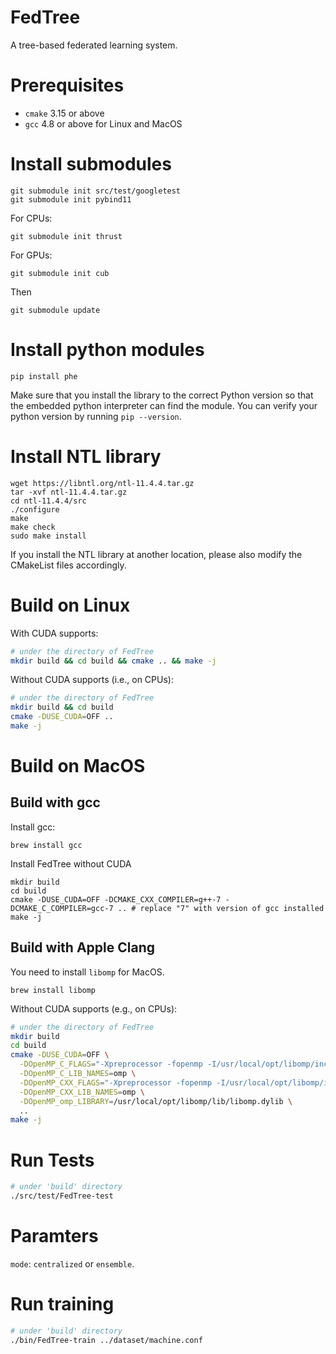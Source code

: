 # FedTree
A tree-based federated learning system.

# Prerequisites
* ```cmake``` 3.15 or above
* ```gcc``` 4.8 or above for Linux and MacOS

# Install submodules
```
git submodule init src/test/googletest
git submodule init pybind11
```
For CPUs:
```
git submodule init thrust
```

For GPUs:
```
git submodule init cub
```

Then
```
git submodule update
```

# Install python modules
```
pip install phe
```
Make sure that you install the library to the correct Python version so that the embedded python interpreter can find the module. You can verify your python version by running `pip --version`.

# Install NTL library
```
wget https://libntl.org/ntl-11.4.4.tar.gz
tar -xvf ntl-11.4.4.tar.gz
cd ntl-11.4.4/src
./configure
make
make check
sudo make install
```
If you install the NTL library at another location, please also modify the CMakeList files accordingly.

# Build on Linux
With CUDA supports:
```bash
# under the directory of FedTree
mkdir build && cd build && cmake .. && make -j
```
Without CUDA supports (i.e., on CPUs):
```bash
# under the directory of FedTree
mkdir build && cd build 
cmake -DUSE_CUDA=OFF ..
make -j
```

# Build on MacOS

## Build with gcc

Install gcc:
```
brew install gcc
```
Install FedTree without CUDA
```
mkdir build
cd build
cmake -DUSE_CUDA=OFF -DCMAKE_CXX_COMPILER=g++-7 -DCMAKE_C_COMPILER=gcc-7 .. # replace "7" with version of gcc installed
make -j
```
## Build with Apple Clang

You need to install ```libomp``` for MacOS.
```
brew install libomp
```

Without CUDA supports (e.g., on CPUs):
```bash
# under the directory of FedTree
mkdir build
cd build
cmake -DUSE_CUDA=OFF \
  -DOpenMP_C_FLAGS="-Xpreprocessor -fopenmp -I/usr/local/opt/libomp/include" \
  -DOpenMP_C_LIB_NAMES=omp \
  -DOpenMP_CXX_FLAGS="-Xpreprocessor -fopenmp -I/usr/local/opt/libomp/include" \
  -DOpenMP_CXX_LIB_NAMES=omp \
  -DOpenMP_omp_LIBRARY=/usr/local/opt/libomp/lib/libomp.dylib \
  ..
make -j
```

# Run Tests
```bash
# under 'build' directory
./src/test/FedTree-test
```

# Paramters
`mode`: `centralized` or `ensemble`.

# Run training
```bash
# under 'build' directory
./bin/FedTree-train ../dataset/machine.conf
```
